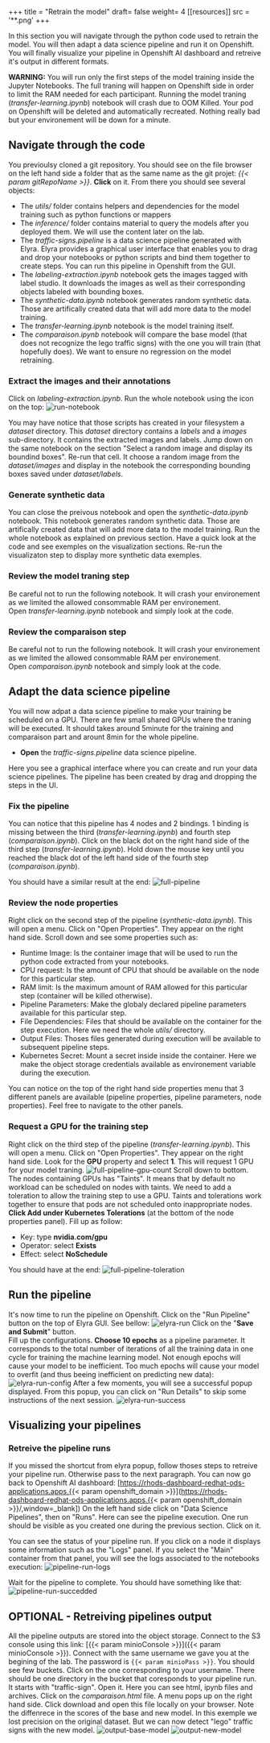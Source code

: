 +++
title = "Retrain the model"
draft= false
weight= 4
[[resources]]
  src = '**.png'
+++

In this section you will navigate through the python code used to retrain the model. You will then adapt a data science pipeline and run it on Openshift. You will finally visualize your pipeline in Openshift AI dashboard and retreive it's output in different formats.

**WARNING:** You will run only the first steps of the model training inside the Jupyter Notebooks. The full traning will happen on Openshift side in order to limit the RAM needed for each participant. Running the model traning (*transfer-learning.ipynb*) notebook will crash due to OOM Killed. Your pod on Openshift will be deleted and automatically recreated. Nothing really bad but your environement will be down for a minute.

## Navigate through the code

You previoulsy cloned a git repository. You should see on the file browser on the left hand side a folder that as the same name as the git projet: *{{< param gitRepoName >}}*. **Click** on it. From there you should see several objects:
  - The *utils/* folder contains helpers and dependencies for the model training such as python functions or mappers
  - The *inference/* folder contains material to query the models after you deployed them. We will use the content later on the lab.
  - The *traffic-signs.pipeline* is a data science pipeline generated with Elyra. Elyra provides a graphical user interface that enables you to drag and drop your notebooks or python scripts and bind them together to create steps. You can run this pipeline in Openshift from the GUI.
  - The *labeling-extraction.ipynb* notebook gets the images tagged with label studio. It downloads the images as well as their corresponding objects labeled with bounding boxes.
  - The *synthetic-data.ipynb* notebook generates random synthetic data. Those are artifically created data that will add more data to the model training.  
  - The *transfer-learning.ipynb* notebook is the model training itself.
  - The *comparaison.ipynb* notebook will compare the base model (that does not recognize the lego traffic signs) with the one you will train (that hopefully does). We want to ensure no regression on the model retraining.


### Extract the images and their annotations

Click on *labeling-extraction.ipynb*. Run the whole notebook using the icon on the top:
![run-notebook](run-notebook.png)

You may have notice that those scripts has created in your filesystem a *dataset* directory. This *dataset* directory contains a *labels* and a *images* sub-directory. It contains the extracted images and labels. Jump down on the same notebook on the section "Select a random image and display its boundind boxes". Re-run that cell. It choose a random image from the *dataset/images* and display in the notebook the corresponding bounding boxes saved under *dataset/labels*.

### Generate synthetic data

You can close the preivous notebook and open the *synthetic-data.ipynb* notebook. This notebook generates random synthetic data. Those are artifically created data that will add more data to the model training. Run the whole notebook as explained on previous section. Have a quick look at the code and see exemples on the visualization sections. Re-run the visualizaton step to display more synthetic data exemples.

### Review the model traning step

Be careful not to run the following notebook. It will crash your environement as we limited the allowed consommable RAM per environement.  
Open *transfer-learning.ipynb* notebook and simply look at the code.

### Review the comparaison step

Be careful not to run the following notebook. It will crash your environement as we limited the allowed consommable RAM per environement.  
Open *comparaison.ipynb* notebook and simply look at the code.

## Adapt the data science pipeline

You will now adpat a data science pipeline to make your training be scheduled on a GPU. There are few small shared GPUs where the traning will be executed. It should takes around 5minute for the training and comparaison part and arount 8min for the whole pipeline.

* **Open** the *traffic-signs.pipeline* data science pipeline.

Here you see a graphical interface where you can create and run your data science pipelines. The pipeline has been created by drag and dropping the steps in the UI.

### Fix the pipeline

You can notice that this pipeline has 4 nodes and 2 bindings. 1 binding is missing between the third (*transfer-learning.ipynb*) and fourth step (*comparaison.ipynb*). Click on the black dot on the right hand side of the third step (*transfer-learning.ipynb*).  Hold down the mouse key until you reached the black dot of the left hand side of the fourth step (*comparaison.ipynb*).

You should have a similar result at the end:
![full-pipeline](full-pipeline.png)

### Review the node properties

Right click on the second step of the pipeline (*synthetic-data.ipynb*). This will open a menu. Click on "Open Properties". They appear on the right hand side. Scroll down and see some properties such as:
  - Runtime Image: Is the container image that will be used to run the python code extracted from your notebooks.
  - CPU request: Is the amount of CPU that should be available on the node for this particular step.
  - RAM limit: Is the maximum amount of RAM allowed for this particular step (container will be killed otherwise).
  - Pipeline Parameters: Make the globaly declared pipeline parameters available for this particular step.
  - File Dependencies: Files that should be available on the container for the step execution. Here we need the whole *utils/* directory.
  - Output Files: Thoses files generated during execution will be available to subsequent pipeline steps.
  - Kubernetes Secret: Mount a secret inside inside the container. Here we make the object storage credentials available as environement variable during the execution.

You can notice on the top of the right hand side properties menu that 3 different panels are available (pipeline properties, pipeline parameters, node properties). Feel free to navigate to the other panels.

### Request a GPU for the training step

Right click on the third step of the pipeline (*transfer-learning.ipynb*). This will open a menu. Click on "Open Properties". They appear on the right hand side. Look for the **GPU** property and select **1**. This will request 1 GPU for your model traning. 
![full-pipeline-gpu-count](full-pipeline-gpu-count.png)
Scroll down to bottom.  
The nodes containing GPUs has "Taints". It means that by default no workload can be scheduled on nodes with taints. We need to add a toleration to allow the training step to use a GPU. Taints and tolerations work together to ensure that pods are not scheduled onto inappropriate nodes.  
**Click Add under Kubernetes Tolerations** (at the bottom of the node properties panel). Fill up as follow:
- Key: type **nvidia.com/gpu**
- Operator: select **Exists**
- Effect: select **NoSchedule**

You should have at the end:
![full-pipeline-toleration](full-pipeline-toleration.png)

## Run the pipeline

It's now time to run the pipeline on Openshift. Click on the "Run Pipeline" button on the top of Elyra GUI. See bellow:
![elyra-run](elyra-run.png)
Click on the "**Save and Submit**" button.  
Fill up the configurations. **Choose 10 epochs** as a pipeline parameter. It corresponds to the total number of iterations of all the training data in one cycle for training the machine learning model. Not enough epochs will cause your model to be inefficient. Too much epochs will cause your model to overfit (and thus beeing inefficient on predicting new data):
![elyra-run-config](elyra-run-config.png)
After a few moments, you will see a successful popup displayed. From this popup, you can click on "Run Details" to skip some instructions of the next session.
![elyra-run-success](elyra-run-success.png)


## Visualizing your pipelines

### Retreive the pipeline runs

If you missed the shortcut from elyra popup, follow thoses steps to retreive your pipeline run. Otherwise pass to the next paragraph.
You can now go back to Openshift AI dashboard: [https://rhods-dashboard-redhat-ods-applications.apps.{{< param openshift_domain >}}](https://rhods-dashboard-redhat-ods-applications.apps.{{< param openshift_domain >}}/,window=_blank])
On the left hand side click on "Data Science Pipelines", then on "Runs". Here can see the pipeline execution. One run should be visible as you created one during the previous section. Click on it.

You can see the status of your pipeline run. If you click on a node it displays some information such as the "Logs" panel. If you select the "Main" container from that panel, you will see the logs associated to the notebooks execution:
![pipeline-run-logs](pipeline-run-logs.png)

Wait for the pipeline to complete. You should have something like that:
![pipeline-run-succedded](pipeline-run-succedded.png)

## OPTIONAL - Retreiving pipelines output

All the pipeline outputs are stored into the object storage. Connect to the S3 console using this link: [{{< param minioConsole >}}]({{< param minioConsole >}}). Connect with the same username we gave you at the begining of the lab. The password is ```{{< param minioPass >}}```. You should see few buckets. Click on the one corresponding to your username. There should be one directory in the bucket that coresponds to your pipeline run. It starts with "traffic-sign". Open it. Here you can see html, ipynb files and archives. Click on the *comparaison.html* file. A menu pops up on the right hand side. Click download and open this file locally on your browser. Note the diffenrece in the scores of the base and new model. In this exemple we lost precision on the original dataset. But we can now detect "lego" traffic signs with the new model.
![output-base-model](output-base-model.png)
![output-new-model](output-new-model.png)